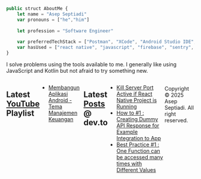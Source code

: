 ```.js
public struct AboutMe {
    let name = "Asep Septiadi"
    var pronouns = ["he","him"]
    
    let profession = "Software Engineer"
    
    var preferredTechStack = ["Postman", "XCode", "Android Studio IDE", "Visual Studio IDE", "Docker"]
    var hasUsed = ["react native", "javascript", "firebase", "sentry", "kotlin/java", "sql", "laravel"]
}
```
I solve problems using the tools available to me. I generally like using JavaScript and Kotlin but not afraid to try something new.

<div style="display:flex;justify-content:center;">

## Latest [YouTube](https://www.youtube.com/@tinytrickz) Playlist

- [Membangun Aplikasi Android - Tema Manajemen Keuangan](https://www.youtube.com/playlist?list=PLGuz9_cMP8EGZR2PYc1GYRk3I9X74rH_c)

## Latest [Posts](https://dev.to/aspsptyd) @ dev.to

- [Kill Server Port Active if React Native Project is Running](https://dev.to/aspsptyd/kill-server-port-active-if-react-native-project-is-running-4hgh)
- [How to #1 : Creating Dummy API Response for Example Integration to App](https://dev.to/aspsptyd/how-to-1-creating-dummy-api-response-for-example-integration-to-app-48dd)
- [Best Practice #1 : One Function can be accessed many times with Different Values](https://dev.to/aspsptyd/best-practice-1-one-function-multiple-custom-1cj7)

<br />
Copyright &copy; 2025 Asep Septiadi. All right reserved.
